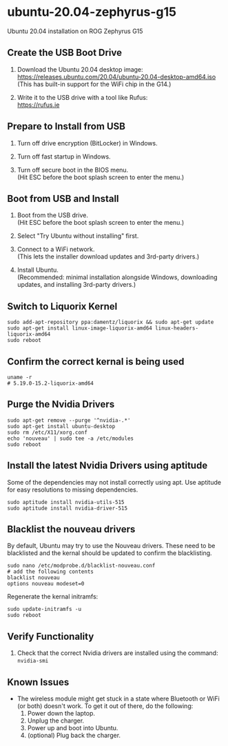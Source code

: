 # ubuntu-20.04-zephyrus-g15

Ubuntu 20.04 installation on ROG Zephyrus G15

## Create the USB Boot Drive

1. Download the Ubuntu 20.04 desktop image:  
   https://releases.ubuntu.com/20.04/ubuntu-20.04-desktop-amd64.iso  
   (This has built-in support for the WiFi chip in the G14.)

2. Write it to the USB drive with a tool like Rufus:  
   https://rufus.ie

## Prepare to Install from USB

1. Turn off drive encryption (BitLocker) in Windows.

2. Turn off fast startup in Windows.

3. Turn off secure boot in the BIOS menu.  
   (Hit ESC before the boot splash screen to enter the menu.)
   
## Boot from USB and Install
   
1. Boot from the USB drive.  
   (Hit ESC before the boot splash screen to enter the menu.)
   
2. Select "Try Ubuntu without installing" first.
   
3. Connect to a WiFi network.  
   (This lets the installer download updates and 3rd-party drivers.)

4. Install Ubuntu.  
   (Recommended: minimal installation alongside Windows, downloading updates, and installing 3rd-party drivers.)

## Switch to Liquorix Kernel

```
sudo add-apt-repository ppa:damentz/liquorix && sudo apt-get update
sudo apt-get install linux-image-liquorix-amd64 linux-headers-liquorix-amd64
sudo reboot
```

## Confirm the correct kernal is being used
```
uname -r
# 5.19.0-15.2-liquorix-amd64
```

## Purge the Nvidia Drivers
```
sudo apt-get remove --purge '^nvidia-.*'
sudo apt-get install ubuntu-desktop
sudo rm /etc/X11/xorg.conf
echo 'nouveau' | sudo tee -a /etc/modules
sudo reboot
```

## Install the latest Nvidia Drivers using aptitude

Some of the dependencies may not install correctly using apt. Use aptitude for easy resolutions to missing
dependencies.
```
sudo aptitude install nvidia-utils-515
sudo aptitude install nvidia-driver-515
```

## Blacklist the nouveau drivers
By default, Ubuntu may try to use the Nouveau drivers. These need to be blacklisted and the kernal should be updated to confirm the blacklisting.
```
sudo nano /etc/modprobe.d/blacklist-nouveau.conf
# add the following contents
blacklist nouveau
options nouveau modeset=0
```

Regenerate the kernal initramfs:
```
sudo update-initramfs -u
sudo reboot
```

## Verify Functionality

1. Check that the correct Nvidia drivers are installed using the command:  
`nvidia-smi`

## Known Issues

- The wireless module might get stuck in a state where Bluetooth or WiFi (or both) doesn't work. To get it out of there, do the following:
  1. Power down the laptop.
  2. Unplug the charger.
  3. Power up and boot into Ubuntu.
  4. (optional) Plug back the charger.
